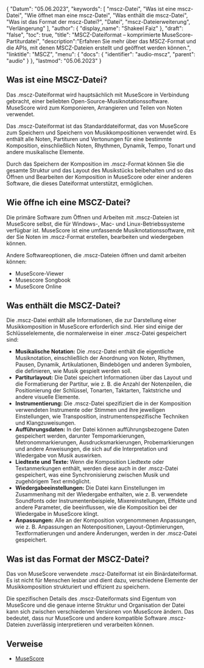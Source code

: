 {
"Datum": "05.06.2023",
  "keywords": [
"mscz-Datei",
"Was ist eine mscz-Datei",
"Wie öffnet man eine mscz-Datei",
"Was enthält die mscz-Datei",
"Was ist das Format der mscz-Datei?",
"Datei",
"mscz-Dateierweiterung",
"Verlängerung"
],
  "author": {
"display_name": "Shakeel Faiz"
},
"draft": "false",
  "toc": true,
  "title": "MSCZ-Dateiformat – komprimierte MuseScore-Partiturdatei",
  "description":"Erfahren Sie mehr über das MSCZ-Format und die APIs, mit denen MSCZ-Dateien erstellt und geöffnet werden können.",
"linktitle": "MSCZ",
  "menu": {
    "docs": {
      "identifier": "audio-mscz",
"parent": "audio"
}
},
"lastmod": "05.06.2023"
}

## Was ist eine MSCZ-Datei?

Das .mscz-Dateiformat wird hauptsächlich mit MuseScore in Verbindung gebracht, einer beliebten Open-Source-Musiknotationssoftware. MuseScore wird zum Komponieren, Arrangieren und Teilen von Noten verwendet.

Das .mscz-Dateiformat ist das Standarddateiformat, das von MuseScore zum Speichern und Speichern von Musikkompositionen verwendet wird. Es enthält alle Noten, Partituren und Vertonungen für eine bestimmte Komposition, einschließlich Noten, Rhythmen, Dynamik, Tempo, Tonart und andere musikalische Elemente.

Durch das Speichern der Komposition im .mscz-Format können Sie die gesamte Struktur und das Layout des Musikstücks beibehalten und so das Öffnen und Bearbeiten der Komposition in MuseScore oder einer anderen Software, die dieses Dateiformat unterstützt, ermöglichen.

## Wie öffne ich eine MSCZ-Datei?

Die primäre Software zum Öffnen und Arbeiten mit .mscz-Dateien ist MuseScore selbst, die für Windows-, Mac- und Linux-Betriebssysteme verfügbar ist. MuseScore ist eine umfassende Musiknotationssoftware, mit der Sie Noten im .mscz-Format erstellen, bearbeiten und wiedergeben können.

Andere Softwareoptionen, die .mscz-Dateien öffnen und damit arbeiten können:

- MuseScore-Viewer
- Musescore Songbook
- MuseScore Online

## Was enthält die MSCZ-Datei?

Die .mscz-Datei enthält alle Informationen, die zur Darstellung einer Musikkomposition in MuseScore erforderlich sind. Hier sind einige der Schlüsselelemente, die normalerweise in einer .mscz-Datei gespeichert sind:

- **Musikalische Notation:** Die .mscz-Datei enthält die eigentliche Musiknotation, einschließlich der Anordnung von Noten, Rhythmen, Pausen, Dynamik, Artikulationen, Bindebögen und anderen Symbolen, die definieren, wie Musik gespielt werden soll.
- **Partiturlayout:** Die Datei speichert Informationen über das Layout und die Formatierung der Partitur, wie z. B. die Anzahl der Notenzeilen, die Positionierung der Schlüssel, Tonarten, Taktarten, Taktstriche und andere visuelle Elemente.
- **Instrumentierung:** Die .mscz-Datei spezifiziert die in der Komposition verwendeten Instrumente oder Stimmen und ihre jeweiligen Einstellungen, wie Transposition, instrumentenspezifische Techniken und Klangzuweisungen.
- **Aufführungsdaten:** In der Datei können aufführungsbezogene Daten gespeichert werden, darunter Tempomarkierungen, Metronommarkierungen, Ausdrucksmarkierungen, Probemarkierungen und andere Anweisungen, die sich auf die Interpretation und Wiedergabe von Musik auswirken.
- **Liedtexte und Texte:** Wenn die Komposition Liedtexte oder Textanmerkungen enthält, werden diese auch in der .mscz-Datei gespeichert, was eine Synchronisierung zwischen Musik und zugehörigem Text ermöglicht.
- **Wiedergabeeinstellungen:** Die Datei kann Einstellungen im Zusammenhang mit der Wiedergabe enthalten, wie z. B. verwendete Soundfonts oder Instrumentenbeispiele, Mixereinstellungen, Effekte und andere Parameter, die beeinflussen, wie die Komposition bei der Wiedergabe in MuseScore klingt.
- **Anpassungen:** Alle an der Komposition vorgenommenen Anpassungen, wie z. B. Anpassungen an Notenpositionen, Layout-Optimierungen, Textformatierungen und andere Änderungen, werden in der .mscz-Datei gespeichert.

## Was ist das Format der MSCZ-Datei?

Das von MuseScore verwendete .mscz-Dateiformat ist ein Binärdateiformat. Es ist nicht für Menschen lesbar und dient dazu, verschiedene Elemente der Musikkomposition strukturiert und effizient zu speichern.

Die spezifischen Details des .mscz-Dateiformats sind Eigentum von MuseScore und die genaue interne Struktur und Organisation der Datei kann sich zwischen verschiedenen Versionen von MuseScore ändern. Das bedeutet, dass nur MuseScore und andere kompatible Software .mscz-Dateien zuverlässig interpretieren und verarbeiten können.

## Verweise
* [MuseScore](https://en.wikipedia.org/wiki/MuseScore)

